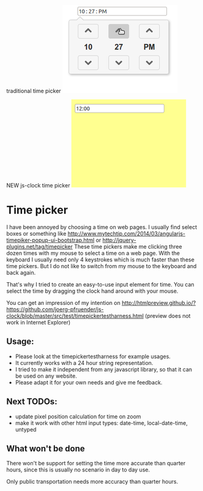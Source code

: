 traditional time picker
![traditional](screenshots/old.gif "traditional time picker")

NEW js-clock time picker
![NEW](screenshots/new.gif "NEW js-clock time picker")

Time picker
===========

I have been annoyed by choosing a time on web pages.
I usually find select boxes or something like
http://www.mytechtip.com/2014/03/angularjs-timepiker-popup-ui-bootstrap.html or http://jquery-plugins.net/tag/timepicker
These time pickers make me clicking three dozen times with my mouse to select a time on a web page.
With the keyboard I usually need only 4 keystrokes which is much faster than these time pickers.
But I do not like to switch from my mouse to the keyboard and back again.

That's why I tried to create an easy-to-use input element for time.
You can select the time by dragging the clock hand around with your mouse.

You can get an impression of my intention on http://htmlpreview.github.io/?https://github.com/joerg-pfruender/js-clock/blob/master/src/test/timepickertestharness.html (preview does not work in Internet Explorer)

Usage:
------
* Please look at the timepickertestharness for example usages.
* It currently works with a 24 hour string representation.
* I tried to make it independent from any javascript library, so that it can be used on any website.
* Please adapt it for your own needs and give me feedback.

Next TODOs:
-----------

* update pixel position calculation for time on zoom
* make it work with other html input types: date-time, local-date-time, untyped

What won't be done
------------------

There won't be support for setting the time more accurate than quarter hours, since this is usually no scenario in day to day use.

Only public transportation needs more accuracy than quarter hours.